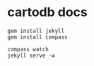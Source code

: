 cartodb docs
==============

```
gem install jekyll
gem install compass

compass watch
jekyll serve -w
```
